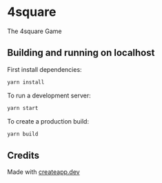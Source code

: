 # 4square

The 4square Game

## Building and running on localhost

First install dependencies:

```sh
yarn install
```

To run a development server:

```sh
yarn start
```

To create a production build:

```sh
yarn build
```

## Credits

Made with [createapp.dev](https://createapp.dev/)
